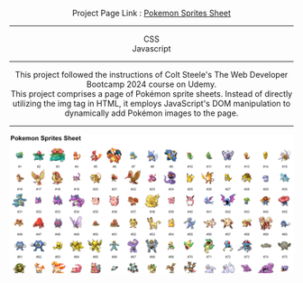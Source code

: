 <div align="center">

Project Page Link : <a href="https://daydreamygithubhost.github.io/PokemonSpritesSheetPractice/">Pokemon Sprites Sheet</a>
<hr>
CSS<br>
Javascript<br>
<hr>
This project followed the instructions of Colt Steele's The Web Developer Bootcamp 2024 course on Udemy.<br>
This project comprises a page of Pokémon sprite sheets. Instead of directly utilizing the img tag in HTML, it employs JavaScript's DOM manipulation to dynamically add Pokémon images to the page. 
<hr>
<img src="https://github.com/DayDreamYGithub/Udemy-WebDevelopment-Practice/blob/main/PokemonSpritesSheet/gitimg/1.png?raw=true" alt="PC">

</div>
